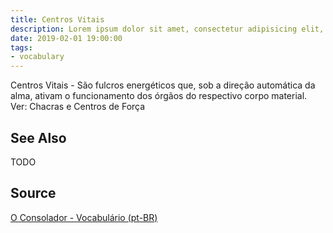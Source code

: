 ```yaml
---
title: Centros Vitais
description: Lorem ipsum dolor sit amet, consectetur adipisicing elit, sed do eiusmod tempor incididunt ut labore et dolore magna aliqua.  TODO
date: 2019-02-01 19:00:00
tags:
- vocabulary
---
```


Centros Vitais - São fulcros energéticos que, sob a direção automática da alma, ativam o funcionamento dos órgãos do respectivo corpo material. Ver: Chacras e Centros de Força

## See Also
TODO

## Source
[O Consolador - Vocabulário (pt-BR)](http://www.oconsolador.com.br/linkfixo/vocabulario/principal.html)


